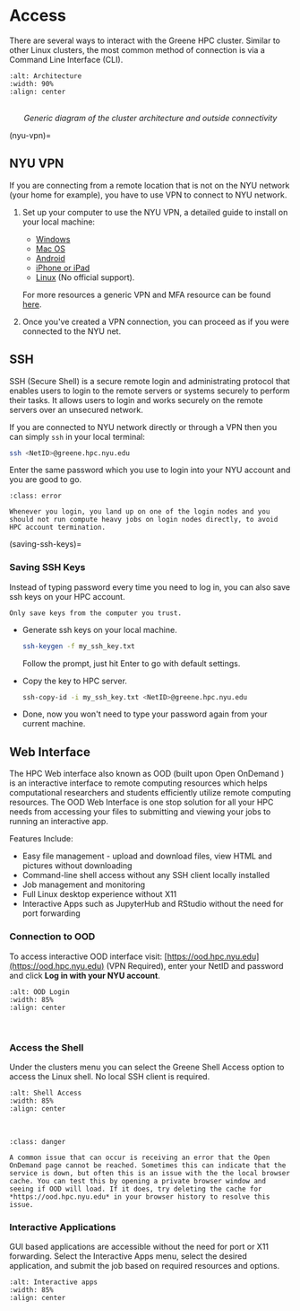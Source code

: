 # Access
There are several ways to interact with the Greene HPC cluster. Similar to other Linux clusters, the most common method of connection is via a Command Line Interface (CLI).

```{image} assets/access.png
:alt: Architecture
:width: 90%
:align: center
```
<br>
<center><i>Generic diagram of the cluster architecture and outside connectivity</i></center>

(nyu-vpn)=
## NYU VPN

If you are connecting from a remote location that is not on the NYU network (your home for example), you have to use VPN to connect to NYU network.

1. Set up your computer to use the NYU VPN, a detailed guide to install on your local machine: 
    - [Windows](https://nyu.service-now.com/sp?id=kb_article&sysparm_article=KB0011177&sys_kb_id=6177d7031c811904bbcf4dc2835ec340&spa=1)
    - [Mac OS](https://nyu.service-now.com/sp?id=kb_article&sysparm_article=KB0011175&sys_kb_id=a6be768b1c8dd504bbcf4dc2835ec355&spa=1)
    - [Android](https://nyu.service-now.com/sp?id=kb_article&sysparm_article=KB0011176&sys_kb_id=da9ec34f1c011904bbcf4dc2835ec36c&spa=1)
    - [iPhone or iPad](https://nyu.service-now.com/sp?id=kb_article&sysparm_article=KB0011173&sys_kb_id=8fa0ee871cc9d504bbcf4dc2835ec345&spa=1)
    - [Linux](https://nyu.service-now.com/sp?sys_kb_id=8d0915bf13f526808073b5676144b063&id=kb_article_view&sysparm_rank=1&sysparm_tsqueryId=a8d3e3b1dbf0d990492a6d8d13961998) (No official support). 

    For more resources a generic VPN and MFA resource can be found [here](https://www.nyu.edu/life/information-technology/infrastructure/network-services/vpn.html).

1. Once you've created a VPN connection, you can proceed as if you were connected to the NYU net.


## SSH

SSH (Secure Shell) is a secure remote login and administrating protocol that enables users to login to the remote servers or systems securely to perform their tasks.
It allows users to login and works securely on the remote servers over an unsecured network. 

If you are connected to NYU network directly or through a VPN then you can simply `ssh` in your local terminal:

```bash
ssh <NetID>@greene.hpc.nyu.edu
```

Enter the same password which you use to login into your NYU account and you are good to go.

```{admonition} Warning
:class: error

Whenever you login, you land up on one of the login nodes and you should not run compute heavy jobs on login nodes directly, to avoid HPC account termination.
```

(saving-ssh-keys)=
### Saving SSH Keys

Instead of typing password every time you need to log in, you can also save ssh keys on your HPC account.

```{caution}
Only save keys from the computer you trust.
```

- Generate ssh keys on your local machine.

    ```bash
    ssh-keygen -f my_ssh_key.txt
    ```

    Follow the prompt, just hit Enter to go with default settings.
- Copy the key to HPC server.
  
    ```bash
    ssh-copy-id -i my_ssh_key.txt <NetID>@greene.hpc.nyu.edu
    ```

- Done, now you won't need to type your password again from your current machine.

## Web Interface

The HPC Web interface also known as OOD (built upon Open OnDemand ) is an interactive interface to remote computing resources which helps computational researchers and students efficiently utilize remote computing resources. The OOD Web Interface is one stop solution for all your HPC needs from accessing your files to submitting and viewing your jobs to running an interactive app.


Features Include:

- Easy file management - upload and download files, view HTML and pictures without downloading
- Command-line shell access without any SSH client locally installed
- Job management and monitoring
- Full Linux desktop experience without X11
- Interactive Apps such as JupyterHub and RStudio without the need for port forwarding

### Connection to OOD

To access interactive OOD interface visit: [https://ood.hpc.nyu.edu](https://ood.hpc.nyu.edu) (VPN Required), enter your NetID and password and click **Log in with your NYU account**.

```{image} assets/ood-login.png
:alt: OOD Login
:width: 85%
:align: center
```
<br>

### Access the Shell

Under the clusters menu you can select the Greene Shell Access option to access the Linux shell. No local SSH client is required.

```{image} assets/ood-shell-acess.gif
:alt: Shell Access
:width: 85%
:align: center
```

<br>

```{admonition} Common Error
:class: danger

A common issue that can occur is receiving an error that the Open OnDemand page cannot be reached. Sometimes this can indicate that the service is down, but often this is an issue with the the local browser cache. You can test this by opening a private browser window and seeing if OOD will load. If it does, try deleting the cache for *https://ood.hpc.nyu.edu* in your browser history to resolve this issue.
```

### Interactive Applications

GUI based applications are accessible without the need for port or X11 forwarding. Select the Interactive Apps menu, select the desired application, and submit the job based on required resources and options. 

```{image} assets/ood-interactive-apps.png
:alt: Interactive apps
:width: 85%
:align: center
```

<br>